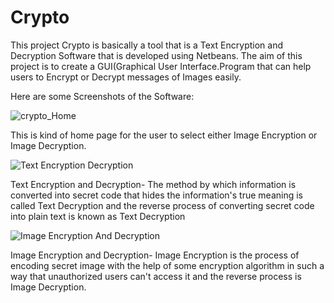# Crypto
This project Crypto is basically a tool that is a Text Encryption and Decryption Software that is developed using Netbeans. The aim of this project is to create a GUI(Graphical User Interface.Program that can help users to Encrypt or Decrypt messages of Images easily.


Here are some Screenshots of the Software:

![crypto_Home](https://user-images.githubusercontent.com/52830781/142254457-31508a24-19e6-4c57-a254-c6931bf5766e.JPG)

This is kind of home page for the user to select either Image Encryption or Image Decryption.


![Text Encryption   Decryption](https://user-images.githubusercontent.com/52830781/142254495-997d4d77-b47a-4507-aa88-a545acd7feb5.JPG)

Text Encryption and Decryption- The method by which information is converted into secret code that hides the information's true meaning is called Text Decryption and the reverse process of converting secret code into plain text is known as Text Decryption 


![Image Encryption And Decryption](https://user-images.githubusercontent.com/52830781/142254510-f1ac70ca-2a32-4421-80ba-8c8104555443.JPG)

Image Encryption and Decryption- Image Encryption is the process of encoding secret image with the help of some encryption algorithm in such a way that unauthorized users can't access it and the reverse process is Image Decryption.


